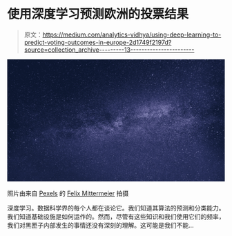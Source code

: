 # 使用深度学习预测欧洲的投票结果

> 原文：<https://medium.com/analytics-vidhya/using-deep-learning-to-predict-voting-outcomes-in-europe-2d1749f2197d?source=collection_archive---------13----------------------->

![](img/dd4e70ef88bcf7594b2083dcffcbdd95.png)

照片由来自 [Pexels](https://www.pexels.com/photo/4k-wallpaper-android-wallpaper-astro-astrology-1146134/?utm_content=attributionCopyText&utm_medium=referral&utm_source=pexels) 的 [Felix Mittermeier](https://www.pexels.com/@felixmittermeier?utm_content=attributionCopyText&utm_medium=referral&utm_source=pexels) 拍摄

深度学习。数据科学界的每个人都在谈论它。我们知道其算法的预测和分类能力。我们知道基础设施是如何运作的。然而，尽管有这些知识和我们使用它们的频率，我们对黑匣子内部发生的事情还没有深刻的理解。这可能是我们不能…
